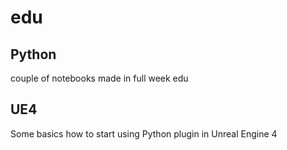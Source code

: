 # edu

## Python

couple of notebooks made in full week edu

## UE4

Some basics how to start using Python plugin in Unreal Engine 4
